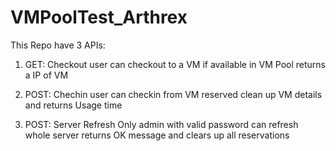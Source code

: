 # VMPoolTest_Arthrex
This Repo have 3 APIs:

1. GET: Checkout
user can checkout to a VM if available in VM Pool
returns a IP of VM

2. POST: Chechin
user can checkin from VM reserved
clean up VM details and returns Usage time

3. POST: Server Refresh
Only admin with valid password can refresh whole server
returns OK message and clears up all reservations

